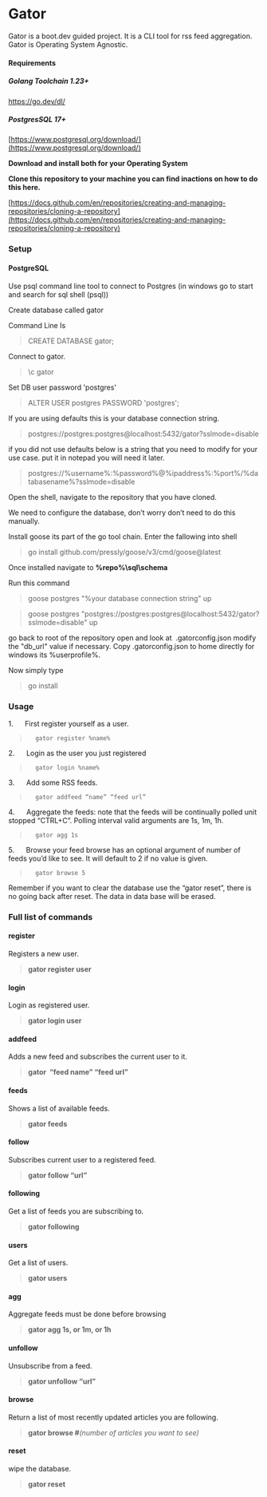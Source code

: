 # Gator

Gator is a boot.dev guided project. It is a CLI tool for rss feed aggregation. Gator is Operating System Agnostic.

#### Requirements

##### Golang Toolchain 1.23+

https://go.dev/dl/

##### PostgresSQL 17+

[https://www.postgresql.org/download/](https://www.postgresql.org/download/)

**Download and install both for your Operating System**

**Clone this repository to your machine you can find inactions on how to do this here.**

[https://docs.github.com/en/repositories/creating-and-managing-repositories/cloning-a-repository](https://docs.github.com/en/repositories/creating-and-managing-repositories/cloning-a-repository)



### **Setup**


#### **PostgreSQL**

Use psql command line tool to connect to Postgres (in windows go to start and search for sql shell (psql))

Create database called gator

Command Line Is

>CREATE DATABASE gator;

Connect to gator.

>\c gator

Set DB user password 'postgres'

>ALTER USER postgres PASSWORD 'postgres';

If you are using defaults this is your database connection string.

>postgres://postgres:postgres@localhost:5432/gator?sslmode=disable

if you did not use defaults below is a string that you need to modify for your use case. put it in notepad you will need it later.

>postgres://%username%:%password%@%ipaddress%:%port%/%databasename%?sslmode=disable

Open the shell, navigate to the repository that you have cloned.

We need to configure the database, don’t worry don’t need to do this manually.

Install goose its part of the go tool chain. Enter the fallowing into shell 

>go install github.com/pressly/goose/v3/cmd/goose@latest

Once installed navigate to **%repo%\sql\schema**

Run this command

>goose postgres "%your database connection string" up

>goose postgres "postgres://postgres:postgres@localhost:5432/gator?sslmode=disable" up

go back to root of the repository open and look at  .gatorconfig.json modify the "db_url" value if necessary. Copy .gatorconfig.json to home directly for windows its %userprofile%.

Now simply type 

>go install




### Usage

1.      First register yourself as a user.
>		gator register %name%

2.      Login as the user you just registered
>		gator login %name%

3.      Add some RSS feeds.
>		gator addfeed “name” “feed url”

4.      Aggregate the feeds: note that the feeds will be continually polled unit stopped “CTRL+C”. Polling interval valid arguments are 1s, 1m, 1h.
> 		gator agg 1s

5.      Browse your feed browse has an optional argument of number of feeds you’d like to see. It will default to 2 if no value is given.
> 		gator browse 5

Remember if you want to clear the database use the “gator reset”, there is no going back after reset. The data in data base will be erased.




### **Full list of commands**


#### **register**

Registers a new user.
>**gator register user**


#### **login**

Login as registered user.
>**gator login user**


#### **addfeed**

Adds a new feed and subscribes the current user to it.
>**gator  “feed name” “feed url”**


#### **feeds**

Shows a list of available feeds.
>**gator feeds**


#### **follow**

Subscribes current user to a registered feed.
>**gator follow “url”**


#### **following**

Get a list of feeds you are subscribing to.
>**gator following**


#### **users**

Get a list of users.
>**gator users**


#### **agg**

Aggregate feeds must be done before browsing
>**gator agg 1s, or 1m, or 1h**


#### **unfollow**

Unsubscribe from a feed.
>**gator unfollow “url”**


#### **browse**

Return a list of most recently updated articles you are following.
> **gator browse #***(number of articles you want to see)*


#### **reset**

wipe the database.
>**gator reset**



